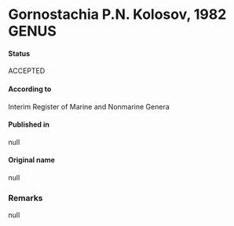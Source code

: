 # Gornostachia P.N. Kolosov, 1982 GENUS

#### Status
ACCEPTED

#### According to
Interim Register of Marine and Nonmarine Genera

#### Published in
null

#### Original name
null

### Remarks
null
